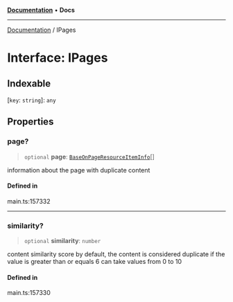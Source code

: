 [**Documentation**](../README.md) • **Docs**

***

[Documentation](../globals.md) / IPages

# Interface: IPages

## Indexable

 \[`key`: `string`\]: `any`

## Properties

### page?

> `optional` **page**: [`BaseOnPageResourceItemInfo`](../classes/BaseOnPageResourceItemInfo.md)[]

information about the page with duplicate content

#### Defined in

main.ts:157332

***

### similarity?

> `optional` **similarity**: `number`

content similarity score
by default, the content is considered duplicate if the value is greater than or equals 6
can take values from 0 to 10

#### Defined in

main.ts:157330
